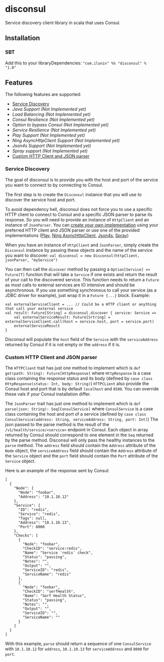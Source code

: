 # disconsul
Service discovery client library in scala that uses Consul.

## Installation

### SBT
Add this to your libraryDependencies:
`"com.ilunin" %% "disconsul" % "1.0"`

## Features
The following features are supported:
- [Service Discovery](#service-discovery)
- *Java Support (Not Implemented yet)*
- *Load Balancing (Not Implemented yet)*
- *Consul Resilience (Not Implemented yet)*
- *Option to bypass Consul (Not Implemented yet)*
- *Service Resilience (Not Implemented yet)*
- *Play Support (Not Implemented yet)*
- *Ning AsyncHttpClient Support (Not Implemented yet)*
- *Json4s Support (Not Implemented yet)*
- *Spray support (Not Implemented yet)*
- [Custom HTTP Client and JSON parser](#custom-http-client-and-json-parser)

### Service Discovery
The goal of disconsul is to provide you with the host and port of the service you want to connect to by connecting to Consul.

The first step is to create the `Disconsul` instance that you will use to discover the service host and port. 
 
To avoid dependency hell, disconsul does not force you to use a specific HTTP client to connect to Consul and a specific JSON parser to parse its response.
So you will need to provide an instance of `HttpClient` and an instance of `JsonParser`.
You can [create your own implementation](#custom-http-client-and-json-parser) using your preferred HTTP client and JSON parser or use one of the provided implementations ([Play](#play-support), [Ning AsyncHttpClient](#ning-asynchttp-client-support), [Json4s](#json4s-support), [Spray](#spray-support))

When you have an instance of `HttpClient` and `JsonParser`, simply create the `Disconsul` instance by passing these objects and the name of the service you want to discover:
`val disconsul = new Disconsul(httpClient, jsonParser, "myService")`

You can then call the `discover` method by passing a `Option[Service] => Future[T]` function that will take a `Service` if one exists and return the result of your call to the discovered service.
This function needs to return a `Future` as most calls to external services are IO intensive and should be asynchronous. If you use something synchronous to call your service (as a JDBC driver for example), just wrap it in a `Future {...}` block.
Example:
```
val externalServiceClient = ... // Could be a HTTP client or anything that call your external service
val result: Future[String] = disconsul.discover { service: Service =>
    val externalServiceResult: Future[Srtring] = externalServiceClient.call(host = service.host, port = service.port)
    externalServiceResult
}
```
 
Disconsul will populate the `host` field of the `Service` with the `serviceAddress` returned by Consul if it is not empty or the `address` if it is.

### Custom HTTP Client and JSON parser
The `HTTPClient` trait has just one method to implement which is `def get(path: String): Future[HttpResponse]` where `HttpResponse` is a case class containing the response status and its body (defined by `case class HttpResponse(status: Int, body: String)`)
`HTTPCLient` also provide the Consul host and port that is by default `localhost` and `8500`. You can override these vals if your Consul installation differ.

The `JsonParser` trait has just one method to implement which is `def parse(json: String): Seq[ConsulService]` where `ConsulService` is a case class containing the host and port of a service (defined by `case class ConsulService(address: String, serviceAddress: String, port: Int)`)
The json passed to the parse method is the result of the `/v1/health/service/<service>` endpoint in Consul.
Each object in array returned by Consul should correspond to one element in the `Seq` returned by the parse method. Disconsul will only pass the healthy instances to the `parse` method.
The `address` field should contain the `Address` attribute of the `Node` object, the `serviceAddress` field should contain the `Address` attribute of the `Service` object and the `port` field should contain the `Port` attribute of the `Service` object.

Here is an example of the response sent by Consul:
```
[
  {
    "Node": {
      "Node": "foobar",
      "Address": "10.1.10.12"
    },
    "Service": {
      "ID": "redis",
      "Service": "redis",
      "Tags": null,
      "Address": "10.1.10.13",
      "Port": 8000
    },
    "Checks": [
      {
        "Node": "foobar",
        "CheckID": "service:redis",
        "Name": "Service 'redis' check",
        "Status": "passing",
        "Notes": "",
        "Output": "",
        "ServiceID": "redis",
        "ServiceName": "redis"
      },
      {
        "Node": "foobar",
        "CheckID": "serfHealth",
        "Name": "Serf Health Status",
        "Status": "passing",
        "Notes": "",
        "Output": "",
        "ServiceID": "",
        "ServiceName": ""
      }
    ]
  }
]
```
With this example, `parse` should return a sequence of one `ConsulService` with `10.1.10.12` for `address`, `10.1.10.13` for `serviceAddress` and `8000` for `port`.

